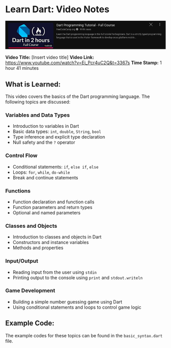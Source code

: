**Learn Dart: Video Notes**
==========================

![Course Image](images/course.png)

**Video Title:** [Insert video title]
**Video Link:** https://www.youtube.com/watch?v=Ej_Pcr4uC2Q&t=3367s
**Time Stamp:** 1 hour 41 minutes

**What is Learned:**
--------------------

This video covers the basics of the Dart programming language. The following topics are discussed:

### Variables and Data Types

* Introduction to variables in Dart
* Basic data types: `int`, `double`, `String`, `bool`
* Type inference and explicit type declaration
* Null safety and the `?` operator

### Control Flow

* Conditional statements: `if`, `else if`, `else`
* Loops: `for`, `while`, `do-while`
* Break and continue statements

### Functions

* Function declaration and function calls
* Function parameters and return types
* Optional and named parameters

### Classes and Objects

* Introduction to classes and objects in Dart
* Constructors and instance variables
* Methods and properties

### Input/Output

* Reading input from the user using `stdin`
* Printing output to the console using `print` and `stdout.writeln`

### Game Development

* Building a simple number guessing game using Dart
* Using conditional statements and loops to control game logic

**Example Code:**
----------------

The example codes for these topics can be found in the `basic_syntax.dart` file.